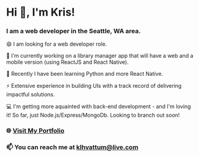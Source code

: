 # Hi 👋, I'm Kris!
### I am a web developer in the Seattle, WA area.

😄 I am looking for a web developer role.

🔭 I'm currently working on a library manager app that will have a web and a mobile version (using ReactJS and React Native).

🌱 Recently I have been learning Python and more React Native.

⚡ Extensive experience in building UIs with a track record of delivering impactful solutions.

💻 I'm getting more aquainted with back-end development - and I'm loving it! So far, just Node.js/Express/MongoDb. Looking to branch out soon!

  
### 🌐 [Visit My Portfolio](https://krishvattum.com)
### 📫 You can reach me at klhvattum@live.com

<!--
**kristofer11/kristofer11** is a ✨ _special_ ✨ repository because its `README.md` (this file) appears on your GitHub profile.

Here are some ideas to get you started:

- 🔭 I’m currently working on ...
- 🌱 I’m currently learning ...
- 👯 I’m looking to collaborate on ...
- 🤔 I’m looking for help with ...
- 💬 Ask me about ...
- 📫 How to reach me: ...
- 😄 Pronouns: ...
- ⚡ Fun fact: ...
-->
